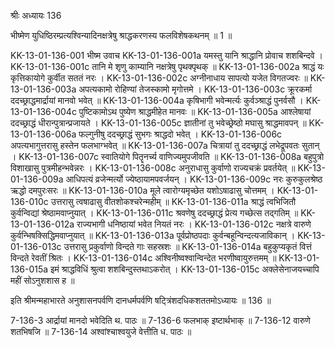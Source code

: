 श्रीः
अध्यायः 136

भीष्मेण युधिष्ठिरम्प्रत्यश्विन्यादिनक्षत्रेषु श्राद्धकरणस्य फलविशेषकथनम् ॥ 1 ॥

KK-13-01-136-001	भीष्म उवाच 
KK-13-01-136-001a	यमस्तु यानि श्राद्धानि प्रोवाच शशबिन्दवे ।
KK-13-01-136-001c	तानि मे शृणु काम्यानि नक्षत्रेषु पृथक्पृथक् ॥
KK-13-01-136-002a	श्राद्धं यः कृत्तिकायोगे कुर्वीत सततं नरः ।
KK-13-01-136-002c	अग्नीनाधाय सापत्यो यजेत विगतज्वरः ॥
KK-13-01-136-003a	अपत्यकामो रोहिण्यां तेजस्कामो मृगोत्तमे ।
KK-13-01-136-003c	क्रूरकर्मा ददच्छ्राद्धमार्द्रायां मानवो भवेत् ॥
KK-13-01-136-004a	कृषिभागी भवेन्मर्त्यः कुर्वञ्श्राद्धं पुनर्वसौ ।
KK-13-01-136-004c	पुष्टिकामोऽथ पुष्येण श्राद्धमीहेत मानवः ॥
KK-13-01-136-005a	आश्लेषायां ददच्छ्राद्धं धीरान्पुत्रान्प्रजायते ।
KK-13-01-136-005c	ज्ञातीनां तु भवेच्छ्रेष्ठो मघासु श्राद्धमावपन् ॥
KK-13-01-136-006a	फल्गुनीषु ददच्छ्राद्धं सुभगः श्राद्धदो भवेत् ।
KK-13-01-136-006c	अपत्यभागुत्तरासु हस्तेन फलभाग्भवेत् ॥
KK-13-01-136-007a	चित्रायां तु ददच्छ्राद्धं लभेद्रूपवतः सुतान् ।
KK-13-01-136-007c	स्वातियोगे पितॄनर्च्य वाणिज्यमुपजीवति ॥
KK-13-01-136-008a	बहुपुत्रो विशाखासु पुत्रमीहन्भवेन्नरः ।
KK-13-01-136-008c	अनुराधासु कुर्वाणो राज्यचक्रं प्रवर्तयेत् ॥
KK-13-01-136-009a	आधिपत्यं व्रजेन्मर्त्यो ज्येष्ठायामपवर्जयन् ।
KK-13-01-136-009c	नरः कुरुकुलश्रेष्ठ ऋद्धो दमपुरःसरः ॥
KK-13-01-136-010a	मूले त्वारोग्यमृच्छेत यशोऽषाढासु चोत्तमम् ।
KK-13-01-136-010c	उत्तरासु त्वषाढासु वीतशोकश्चरेन्महीम् ॥
KK-13-01-136-011a	श्राद्धं त्वभिजितौ कुर्वन्विद्यां श्रेष्ठामवाप्नुयात् ।
KK-13-01-136-011c	श्रवणेषु ददच्छ्राद्धं प्रेत्य गच्छेत्स तद्गतिम् ॥
KK-13-01-136-012a	राज्यभागी धनिष्ठायां भवेत नियतं नरः ।
KK-13-01-136-012c	नक्षत्रे वारुणे कुर्वन्भिषक्सिद्धिमवाप्नुयात् ॥
KK-13-01-136-013a	पूर्वप्रोष्ठपदाः कुर्वन्बहून्विन्दत्यजाविकान् ।
KK-13-01-136-013c	उत्तरासु प्रकुर्वाणो विन्दते गाः सहस्रशः ॥
KK-13-01-136-014a	बहुकुप्यकृतं वित्तं विन्दते रेवतीं श्रितः ।
KK-13-01-136-014c	अश्विनीष्वश्वान्विन्देत भरणीष्वायुरुत्तमम् ॥
KK-13-01-136-015a	इमं श्राद्धविधिं श्रुत्वा शशबिन्दुस्तथाऽकरोत् ।
KK-13-01-136-015c	अक्लेसेनाजयच्चापि महीं सोऽनुशशास ह ॥ 

इति श्रीमन्महाभारते अनुशासनपर्वणि दानधर्मपर्वणि षट्त्रिंशदधिकशततमोऽध्यायः ॥ 136 ॥

7-136-3 आर्द्रायां मानदो भवेदिति थ. पाठः ॥ 7-136-6 फलभाक् इष्टार्थभाक् ॥ 7-136-12 वारुणे शतभिषजि ॥ 7-136-14 अश्वांश्चाश्वयुजे वेत्तीति ध. पाठः ॥

